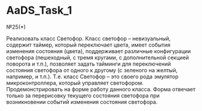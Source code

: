 # AaDS_Task_1

№25(*)

Реализовать класс Светофор. Класс светофор – невизуальный, содержит таймер, который переключает цвета, имеет события изменения состояния (цвета), поддерживает различные конфигурации светофора (пешеходный, с тремя кругами, с дополнительной секцией поворота и т.п.), позволяет задать тайминги для переключений состояния светофора от одного к другому (с зеленого на желтый, например, и т.п.). Т.е. класс Светофор – это своего рода эмулятор микроконтроллера, который управляет светофором. Продемонстрировать на форме работу данного класса. Форма отвечает только за перерисовку текущего состояния светофора при возникновении событий изменения состояния светофора.
